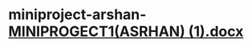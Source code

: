 # miniproject-arshan-[MINIPROGECT1(ASRHAN) (1).docx](https://github.com/user-attachments/files/21472119/MINIPROGECT1.ASRHAN.1.docx)

